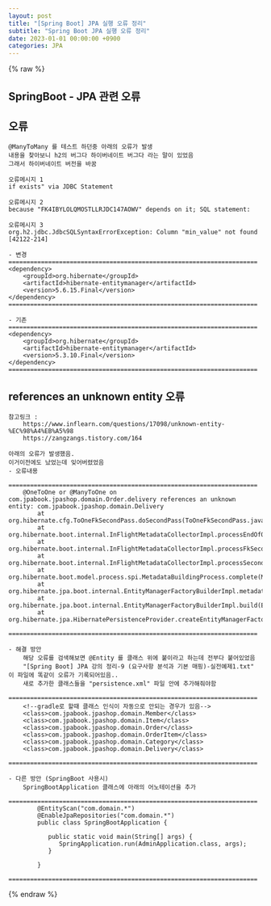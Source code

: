 ```yaml
---
layout: post
title: "[Spring Boot] JPA 실행 오류 정리"
subtitle: "Spring Boot JPA 실행 오류 정리"
date: 2023-01-01 00:00:00 +0900
categories: JPA
---
```

{% raw %}
## SpringBoot - JPA 관련 오류  
  
## 오류  
	@ManyToMany 를 테스트 하던중 아래의 오류가 발생  
	내용을 찾아보니 h2의 버그다 하이버네이트 버그다 라는 말이 있었음  
	그래서 하이버네이트 버전을 바꿈  
  
	오류메시지 1  
	if exists" via JDBC Statement  
  
	오류메시지 2  
	because "FK4IBYLOLQMOSTLLRJDC147AOWV" depends on it; SQL statement:  
  
	오류메시지 3  
	org.h2.jdbc.JdbcSQLSyntaxErrorException: Column "min_value" not found [42122-214]  
  
	- 변경  
	=====================================================================  
	<dependency>  
		<groupId>org.hibernate</groupId>  
		<artifactId>hibernate-entitymanager</artifactId>  
		<version>5.6.15.Final</version>  
	</dependency>  
	=====================================================================  
  
	- 기존  
	=====================================================================  
	<dependency>  
		<groupId>org.hibernate</groupId>  
		<artifactId>hibernate-entitymanager</artifactId>  
		<version>5.3.10.Final</version>  
	</dependency>  
	=====================================================================  
  
## references an unknown entity 오류  
	참고링크 :  
		https://www.inflearn.com/questions/17098/unknown-entity-%EC%98%A4%EB%A5%98  
		https://zangzangs.tistory.com/164  
  
	아래의 오류가 발생했음.  
	이거이전에도 났었는데 잊어버렸었음  
	- 오류내용  
		=====================================================================  
		@OneToOne or @ManyToOne on com.jpabook.jpashop.domain.Order.delivery references an unknown entity: com.jpabook.jpashop.domain.Delivery  
			at org.hibernate.cfg.ToOneFkSecondPass.doSecondPass(ToOneFkSecondPass.java:100)  
			at org.hibernate.boot.internal.InFlightMetadataCollectorImpl.processEndOfQueue(InFlightMetadataCollectorImpl.java:1750)  
			at org.hibernate.boot.internal.InFlightMetadataCollectorImpl.processFkSecondPassesInOrder(InFlightMetadataCollectorImpl.java:1694)  
			at org.hibernate.boot.internal.InFlightMetadataCollectorImpl.processSecondPasses(InFlightMetadataCollectorImpl.java:1623)  
			at org.hibernate.boot.model.process.spi.MetadataBuildingProcess.complete(MetadataBuildingProcess.java:295)  
			at org.hibernate.jpa.boot.internal.EntityManagerFactoryBuilderImpl.metadata(EntityManagerFactoryBuilderImpl.java:1460)  
			at org.hibernate.jpa.boot.internal.EntityManagerFactoryBuilderImpl.build(EntityManagerFactoryBuilderImpl.java:1494)  
			at org.hibernate.jpa.HibernatePersistenceProvider.createEntityManagerFactory(HibernatePersistenceProvider.java:56)  
		=====================================================================  
  
	- 해결 방안  
		해당 오류를 검색해보면 @Entity 를 클래스 위에 붙이라고 하는데 전부다 붙어있었음  
		"[Spring Boot] JPA 강의 정리-9 (요구사항 분석과 기본 매핑)-실전예제1.txt" 이 파일에 똑같이 오류가 기록되어있음..  
		새로 추가한 클래스들을 "persistence.xml" 파일 안에 추가해줘야함  
		=====================================================================  
		<!--gradle로 할때 클래스 인식이 자동으로 안되는 경우가 있음-->  
		<class>com.jpabook.jpashop.domain.Member</class>  
		<class>com.jpabook.jpashop.domain.Item</class>  
		<class>com.jpabook.jpashop.domain.Order</class>  
		<class>com.jpabook.jpashop.domain.OrderItem</class>  
		<class>com.jpabook.jpashop.domain.Category</class>  
		<class>com.jpabook.jpashop.domain.Delivery</class>  
		=====================================================================  
  
	- 다른 방안 (SpringBoot 사용시)  
		SpringBootApplication 클래스에 아래의 어노테이션을 추가  
		=====================================================================  
			@EntityScan("com.domain.*")  
			@EnableJpaRepositories("com.domain.*")  
			public class SpringBootApplication {  
  
			   public static void main(String[] args) {  
				  SpringApplication.run(AdminApplication.class, args);  
			   }  
  
			}  
		=====================================================================  

{% endraw %}
